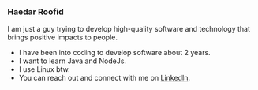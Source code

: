 ### Haedar Roofid

I am just a guy trying to develop high-quality software and technology that brings positive impacts to people.

- I have been into coding to develop software about 2 years.
- I want to learn Java and NodeJs.
- I use Linux btw.
- You can reach out and connect with me on [LinkedIn](https://linkedin.com/in/haedarr).
